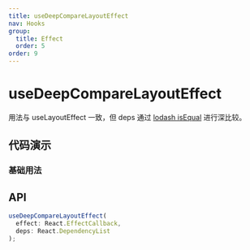 ```yaml
---
title: useDeepCompareLayoutEffect
nav: Hooks
group:
  title: Effect
  order: 5
order: 9
---
```


# useDeepCompareLayoutEffect

用法与 useLayoutEffect 一致，但 deps 通过 [lodash isEqual](https://lodash.com/docs/4.17.15#isEqual) 进行深比较。

## 代码演示

### 基础用法

<code src="./demo/demo1.tsx"></code>

## API

```typescript
useDeepCompareLayoutEffect(
  effect: React.EffectCallback,
  deps: React.DependencyList
);
```
